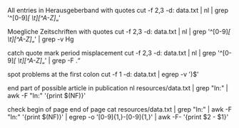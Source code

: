 All entries in Herausgeberband with quotes
cut -f 2,3 -d: data.txt  | nl | grep '^[0-9]*[ \t][^A-Z]*„'

Moegliche Zeitschriften with quotes
cut -f 2,3 -d: data.txt  | nl | grep '^[0-9]*[ \t][^A-Z]*„' | grep -v Hg

catch  quote mark period misplacement
cut -f 2,3 -d: data.txt  | nl | grep  '^[0-9]*[ \t][^A-Z]*„' | grep -F .“

spot problems at the first colon
cut -f 1 -d: data.txt  | egrep -v ')$'

end part of possible article in publication
nl resources/data.txt | grep "In:" | awk -F "In:" '{print $(NF)}'

check  begin of page end of page
cat resources/data.txt | grep "In:" | awk -F "In:" '{print $(NF)}' | egrep -o '[0-9]{1,}-[0-9]{1,}' | awk -F- '{print $2 - $1}'